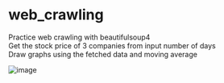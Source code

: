 # web_crawling
Practice web crawling with beautifulsoup4 <br>
Get the stock price of 3 companies from input number of days <br>
Draw graphs using the fetched data and moving average

![image](https://user-images.githubusercontent.com/47168115/126523902-1b61875b-2560-4a54-aa1c-748a28a7880e.png)

